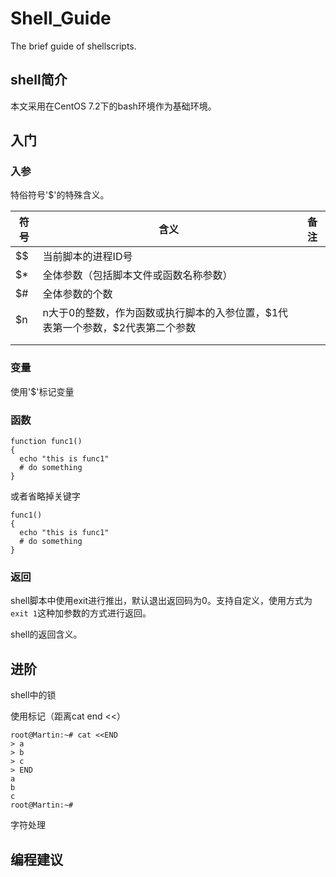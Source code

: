 # Shell_Guide
The brief guide of shellscripts.

## shell简介

本文采用在CentOS 7.2下的bash环境作为基础环境。

## 入门

### 入参

特俗符号'$'的特殊含义。

| 符号   | 含义                                       | 备注   |
| ---- | ---------------------------------------- | ---- |
| $$   | 当前脚本的进程ID号                               |      |
| $*   | 全体参数（包括脚本文件或函数名称参数）                      |      |
| $#   | 全体参数的个数                                  |      |
| $n   | n大于0的整数，作为函数或执行脚本的入参位置，\$1代表第一个参数，$2代表第二个参数 |      |
|      |                                          |      |
|      |                                          |      |



### 变量

使用'$'标记变量

### 函数

```shell
function func1()
{
  echo "this is func1"
  # do something
}
```

或者省略掉关键字

```shell
func1()
{
  echo "this is func1"
  # do something
}
```



### 返回

shell脚本中使用exit进行推出，默认退出返回码为0。支持自定义，使用方式为`exit 1`这种加参数的方式进行返回。

shell的返回含义。



## 进阶

shell中的锁

使用标记（距离cat end <<）

```shell
root@Martin:~# cat <<END
> a
> b
> c
> END
a
b
c
root@Martin:~# 
```

字符处理

## 编程建议
